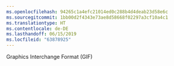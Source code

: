 ```yaml
---
ms.openlocfilehash: 94265c1a4efc21014ed0c288b4d4deab23d58e6c
ms.sourcegitcommit: 1bb00d2f4343e73ae8d58668f02297a3cf10a4c1
ms.translationtype: HT
ms.contentlocale: de-DE
ms.lasthandoff: 06/15/2019
ms.locfileid: "63878925"
---
```

Graphics Interchange Format (GIF)